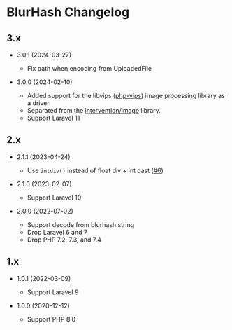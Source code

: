 # BlurHash Changelog

## 3.x

- 3.0.1 (2024-03-27)
  - Fix path when encoding from UploadedFile

- 3.0.0 (2024-02-10)
  - Added support for the libvips ([php-vips](https://github.com/libvips/php-vips)) image processing library as a driver.
  - Separated from the [intervention/image](https://github.com/Intervention/image) library.
  - Support Laravel 11

## 2.x

- 2.1.1 (2023-04-24)
  - Use `intdiv()` instead of float div + int cast ([#6](https://github.com/bepsvpt/blurhash/pull/6))

- 2.1.0 (2023-02-07)
  - Support Laravel 10

- 2.0.0 (2022-07-02)
  - Support decode from blurhash string
  - Drop Laravel 6 and 7
  - Drop PHP 7.2, 7.3, and 7.4

## 1.x

- 1.0.1 (2022-03-09)
  - Support Laravel 9

- 1.0.0 (2020-12-12)
  - Support PHP 8.0
